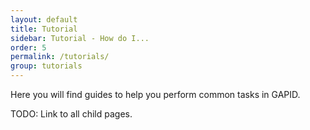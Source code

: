 ```yaml
---
layout: default
title: Tutorial
sidebar: Tutorial - How do I...
order: 5
permalink: /tutorials/
group: tutorials
---
```


Here you will find guides to help you perform common tasks in GAPID. 

<div class="callouts" markdown="block">

TODO: Link to all child pages.
